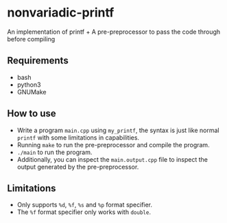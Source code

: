 # nonvariadic-printf
An implementation of printf + A pre-preprocessor to pass the code through before compiling

## Requirements
- bash
- python3
- GNUMake

## How to use
- Write a program `main.cpp` using `my_printf`, the syntax is just like normal `printf` with some limitations in capabilities.
- Running `make` to run the pre-preprocessor and compile the program.
- `./main` to run the program.
- Additionally, you can inspect the `main.output.cpp` file to inspect the output generated by the pre-preprocessor.

## Limitations
- Only supports `%d`, `%f`, `%s` and `%p` format specifier.
- The `%f` format specifier only works with `double`.
